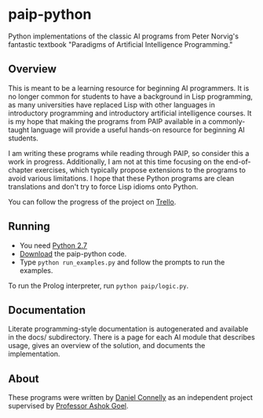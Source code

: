 paip-python
===========

Python implementations of the classic AI programs from Peter Norvig's fantastic
textbook "Paradigms of Artificial Intelligence Programming."


## Overview

This is meant to be a learning resource for beginning AI programmers.  It is no
longer common for students to have a background in Lisp programming, as many
universities have replaced Lisp with other languages in introductory programming
and introductory artificial intelligence courses.  It is my hope that making the
programs from PAIP available in a commonly-taught language will provide a useful
hands-on resource for beginning AI students.

I am writing these programs while reading through PAIP, so consider this a work
in progress.  Additionally, I am not at this time focusing on the end-of-chapter
exercises, which typically propose extensions to the programs to avoid various
limitations.  I hope that these Python programs are clean translations and don't
try to force Lisp idioms onto Python.

You can follow the progress of the project on [Trello][].


## Running

- You need [Python 2.7][]
- [Download][] the paip-python code.
- Type `python run_examples.py` and follow the prompts to run the examples.

To run the Prolog interpreter, run `python paip/logic.py`.

## Documentation

Literate programming-style documentation is autogenerated and available in the
docs/ subdirectory.  There is a page for each AI module that describes usage,
gives an overview of the solution, and documents the implementation.


## About

These programs were written by [Daniel Connelly][homepage] as an independent
project supervised by [Professor Ashok Goel][goel].


[homepage]: http://www.dhconnelly.com
[goel]: http://home.cc.gatech.edu/dil/3
[Download]: https://github.com/dhconnelly/paip-python/zipball/master
[Trello]: https://trello.com/board/paip-python/4f4ba053201012e46306e5f0
[Python 2.7]: http://python.org/download/releases/2.7.2/
